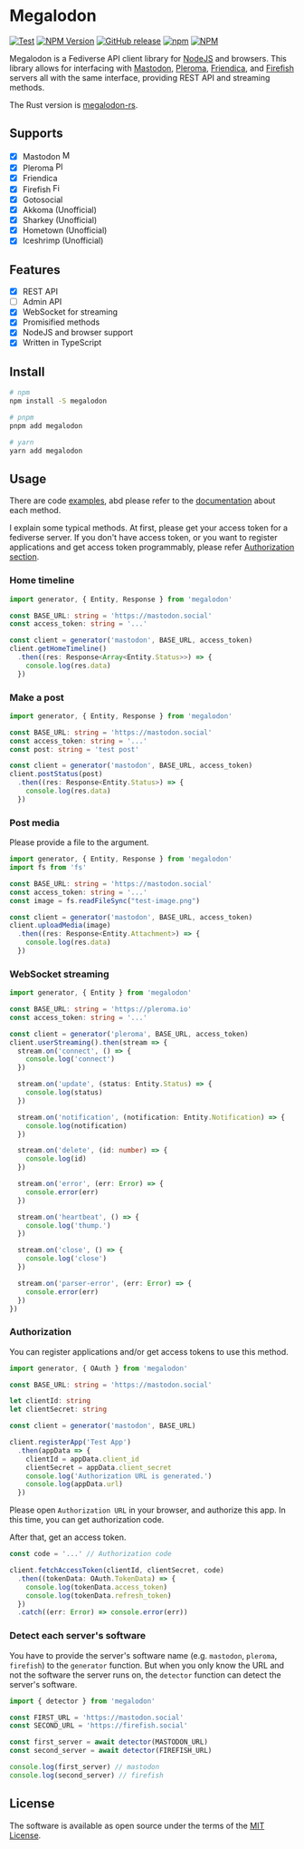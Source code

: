 # Megalodon

[![Test](https://github.com/h3poteto/megalodon/workflows/Test/badge.svg)](https://github.com/h3poteto/megalodon/actions?query=branch%3Amaster+workflow%3ATest)
[![NPM Version](https://img.shields.io/npm/v/megalodon.svg)](https://www.npmjs.com/package/megalodon)
[![GitHub release](https://img.shields.io/github/release/h3poteto/megalodon.svg)](https://github.com/h3poteto/megalodon/releases)
[![npm](https://img.shields.io/npm/dm/megalodon)](https://www.npmjs.com/package/megalodon)
[![NPM](https://img.shields.io/npm/l/megalodon)](/LICENSE.txt)

Megalodon is a Fediverse API client library for [NodeJS](https://nodejs.org) and browsers.
This library allows for interfacing with [Mastodon](https://joinmastodon.org), [Pleroma](https://pleroma.social), [Friendica](https://friendi.ca), and [Firefish](https://joinfirefish.org) servers all with the same interface, providing REST API and streaming methods.

The Rust version is [megalodon-rs](https://github.com/h3poteto/megalodon-rs).

## Supports

- [x] Mastodon <img src="https://cdn.simpleicons.org/mastodon" alt="Mastodon" width=16 height=16>
- [x] Pleroma <img src="https://cdn.simpleicons.org/pleroma" alt="Pleroma" width=16 height=16>
- [x] Friendica
- [x] Firefish <img src="https://cdn.simpleicons.org/firefish" alt="Firefish" width=16 height=16>
- [x] Gotosocial
- [x] Akkoma (Unofficial)
- [x] Sharkey (Unofficial)
- [x] Hometown (Unofficial)
- [x] Iceshrimp (Unofficial)

## Features

- [x] REST API
- [ ] Admin API
- [x] WebSocket for streaming
- [x] Promisified methods
- [x] NodeJS and browser support
- [x] Written in TypeScript

## Install

```sh
# npm
npm install -S megalodon

# pnpm
pnpm add megalodon

# yarn
yarn add megalodon
```

## Usage

There are code [examples](https://github.com/h3poteto/megalodon/tree/master/example), abd  please refer to the [documentation](https://h3poteto.github.io/megalodon/) about each method.

I explain some typical methods.
At first, please get your access token for a fediverse server.
If you don't have access token, or you want to register applications and get access token programmably, please refer [Authorization section](#authorization).

### Home timeline

```ts
import generator, { Entity, Response } from 'megalodon'

const BASE_URL: string = 'https://mastodon.social'
const access_token: string = '...'

const client = generator('mastodon', BASE_URL, access_token)
client.getHomeTimeline()
  .then((res: Response<Array<Entity.Status>>) => {
    console.log(res.data)
  })
```

### Make a post

```ts
import generator, { Entity, Response } from 'megalodon'

const BASE_URL: string = 'https://mastodon.social'
const access_token: string = '...'
const post: string = 'test post'

const client = generator('mastodon', BASE_URL, access_token)
client.postStatus(post)
  .then((res: Response<Entity.Status>) => {
    console.log(res.data)
  })
```

### Post media

Please provide a file to the argument.

```ts
import generator, { Entity, Response } from 'megalodon'
import fs from 'fs'

const BASE_URL: string = 'https://mastodon.social'
const access_token: string = '...'
const image = fs.readFileSync("test-image.png")

const client = generator('mastodon', BASE_URL, access_token)
client.uploadMedia(image)
  .then((res: Response<Entity.Attachment>) => {
    console.log(res.data)
  })
```

### WebSocket streaming

```ts
import generator, { Entity } from 'megalodon'

const BASE_URL: string = 'https://pleroma.io'
const access_token: string = '...'

const client = generator('pleroma', BASE_URL, access_token)
client.userStreaming().then(stream => {
  stream.on('connect', () => {
    console.log('connect')
  })

  stream.on('update', (status: Entity.Status) => {
    console.log(status)
  })

  stream.on('notification', (notification: Entity.Notification) => {
    console.log(notification)
  })

  stream.on('delete', (id: number) => {
    console.log(id)
  })

  stream.on('error', (err: Error) => {
    console.error(err)
  })

  stream.on('heartbeat', () => {
    console.log('thump.')
  })

  stream.on('close', () => {
    console.log('close')
  })

  stream.on('parser-error', (err: Error) => {
    console.error(err)
  })
})
```

### Authorization

You can register applications and/or get access tokens to use this method.

```ts
import generator, { OAuth } from 'megalodon'

const BASE_URL: string = 'https://mastodon.social'

let clientId: string
let clientSecret: string

const client = generator('mastodon', BASE_URL)

client.registerApp('Test App')
  .then(appData => {
    clientId = appData.client_id
    clientSecret = appData.client_secret
    console.log('Authorization URL is generated.')
    console.log(appData.url)
  })
```

Please open `Authorization URL` in your browser, and authorize this app.
In this time, you can get authorization code.

After that, get an access token.

```ts
const code = '...' // Authorization code

client.fetchAccessToken(clientId, clientSecret, code)
  .then((tokenData: OAuth.TokenData) => {
    console.log(tokenData.access_token)
    console.log(tokenData.refresh_token)
  })
  .catch((err: Error) => console.error(err))
```

### Detect each server's software

You have to provide the server's software name (e.g. `mastodon`, `pleroma`, `firefish`) to the `generator` function.
But when you only know the URL and not the software the server runs on, the `detector` function can detect the server's software.

```ts
import { detector } from 'megalodon'

const FIRST_URL = 'https://mastodon.social'
const SECOND_URL = 'https://firefish.social'

const first_server = await detector(MASTODON_URL)
const second_server = await detector(FIREFISH_URL)

console.log(first_server) // mastodon
console.log(second_server) // firefish
```

## License

The software is available as open source under the terms of the [MIT License](https://opensource.org/licenses/MIT).
